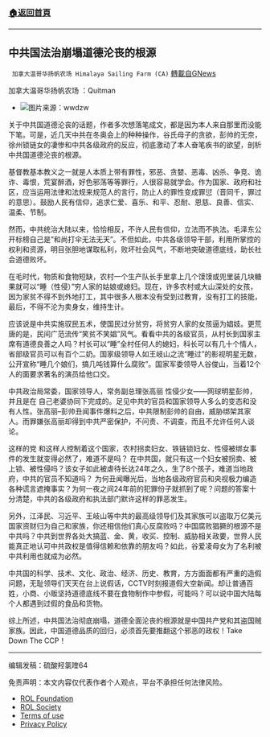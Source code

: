 ###  [:house:返回首頁](https://github.com/ourhimalayas/txt)
---


## 中共国法治崩塌道德沦丧的根源
` 加拿大温哥华扬帆农场 Himalaya Sailing Farm (CA)` [轉載自GNews](https://gnews.org/zh-hans/1992821/)

加拿大温哥华扬帆农场 ：Quitman

- ![](https://assets.gnews.org/wp-content/uploads/2022/02/a-4-edited.jpg)图片来源：wwdzw


关于中共国道德沦丧的话题，作者多次想落笔成文，都是因为本人来自那里而没能下笔。可是，近几天中共在冬奥会上的种种操作，谷氏母子的贪欲，彭帅的无奈，徐州锁链女的凄惨和中共各级政府的反应，彻底激动了本人奋笔疾书的欲望，剖析中共国道德沦丧的根源。

基督教基本教义之一就是人本质上带有罪性，邪恶、贪婪、恶毒、凶杀、争竞、诡诈、毒恨，荒宴醉酒，好色邪荡等等罪行，人很容易就学会。作为国家、政府和社区，应当运用法律和法规来规范人的言行，防止人的罪性变成罪愆（音同千，罪过的意思）。鼓励人民有信仰，追求仁爱、喜乐、和平、忍耐、恩慈、良善、信实、温柔、节制。

然而，中共统治大陆以来，恰恰相反，不许人民有信仰，立法而不执法。毛泽东公开标榜自己是”和尚打伞无法无天”。不但如此，中共各级领导干部，利用所掌控的权利和资源，明目张胆地谋取私利，败坏社会风气，不断地突破道德底线，助长社会道德败坏。

在毛时代，物质和食物短缺，农村一个生产队长手里拿上几个馍馍或兜里装几块糖果就可以“睡（性侵）”穷人家的姑娘或媳妇。现在，许多农村或大山深处的女孩，因为家贫不得不到外地打工，其中很多人根本没有受到过教育，没有打工的技能，最后，不得不沦为卖身女，维持生计。

应该说是中共实施驭民五术，使国民过分贫穷，将贫穷人家的女孩逼为娼妓。更荒唐的是，民间广范流传“笑贫不笑娼”风气。看看中共的各级官员，从村长到国家主席有道德良善之人吗？村长可以“睡”全村任何人的媳妇，科长可以有几十个情人，省部级官员可以有百个二奶。国家级领导人如王岐山之流“睡过”的影视明星无数，公开宣称“睡几个娘们，搞几吨钱算什么腐败”。国家军委领导人谷俊山，当着12个人的面要求著名的演员给他口交。

中共政治局常委，国家领导人，常务副总理张高丽 性侵少女——网球明星彭帅，并且是在 自己老婆协同下完成的。足见中共的官员和国家领导人多么的变态和没有人性。张高丽–彭帅丑闻事件爆料之后，中共限制彭帅的自由，威胁绑架其家人。而罪嫌张高丽却得到中共严密保护，不问责、不调查，而且不允许任何人谈论。

这样的党 和这样人控制着这个国家，农村拐卖妇女、铁链锁妇女、性侵被绑女事件的发生就变得必然了，难道不是吗？ 在中共国，就只有这一个妇女被拐卖、被上锁、被性侵吗？该女子如此被虐待长达24年之久，生了8个孩子，难道当地政府，中共的官员不知道吗？ 为何丑闻曝光后，当地各级政府官员和央视极力编造各种谎言遮掩事实？为何一夜之间24年前的犯罪份子就抓到了呢？问题的答案十分清楚，中共的各级政府和执法部门默许这样的罪恶发生。

另外，江泽民、习近平、王岐山等中共的最高级领导们及其家族可以盗取万亿美元国家资财归为自己和家族，你还相信他们真心反腐败吗？中国腐败猖獗的根源不是中共吗？中共到世界各处大搞蓝、金、黄，收买、控制、威胁相关政要，世界人民能真正地认可中共政权是值得信赖和依靠的朋友吗？如此，谷爱凌母女为了名利被中共利用也就成为必然。

中共国的科学、技术、文化、政治、经济、历史、教育，方方面面都有严重的造假问题，无耻领导们天天在台上说假话，CCTV时刻报道假大空新闻。却让普通百姓，小商、小贩坚持道德底线不要在食物制作中参假，可能吗？可以说中国大陆每个人都遇到过假的食品和货物。

综上所述，中共国法治彻底崩塌，道德全面沦丧的根源就是中国共产党和其盗国贼家族。因此，中国道德品质的回归，必须首先要推翻这个邪恶的政权！Take Down The CCP！

* * *

编辑发稿：硫酸羟氯喹64

 

免责声明：本文内容仅代表作者个人观点，平台不承担任何法律风险。

- [ROL Foundation](https://rolfoundation.org/)
- [ROL Society](https://rolsociety.org/)
- [Terms of use](https://gnews.org/terms-of-use-3/)
- [Privacy Policy](https://gnews.org/privacy-policy/)
